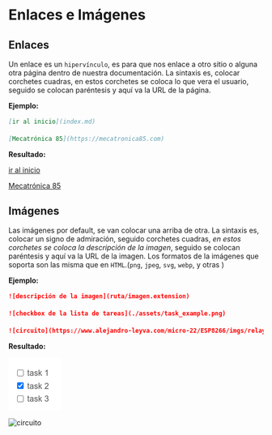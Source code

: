 # Enlaces e Imágenes

## Enlaces

Un enlace es un `hipervínculo`, es para que nos enlace a otro sitio o alguna otra página dentro de nuestra documentación.
La sintaxis es, colocar corchetes cuadras, en estos corchetes se coloca lo que vera el usuario, seguido se colocan paréntesis y aquí va la URL de la página.

**Ejemplo:**

```markdown
[ir al inicio](index.md)

[Mecatrónica 85](https://mecatronica85.com)
```

**Resultado:**

[ir al inicio](index.md)

[Mecatrónica 85](http://mecatronica85.com)


## Imágenes

Las imágenes por default, se van colocar una arriba de otra.
La sintaxis es, colocar un signo de admiración, seguido corchetes cuadras, *en estos corchetes se coloca la descripción de la imagen*, seguido se colocan paréntesis y aquí va la URL de la imagen.
Los formatos de la imágenes que soporta son las misma que en `HTML`.(`png`, `jpeg`, `svg`, `webp`, y otras )

**Ejemplo:**

```markdown
![descripción de la imagen](ruta/imagen.extension)

![checkbox de la lista de tareas](./assets/task_example.png)

![circuito](https://www.alejandro-leyva.com/micro-22/ESP8266/imgs/relay_button.png)
```
**Resultado:**

![checkbox de la lista de tareas](assets/task_example.png)

![circuito](https://www.alejandro-leyva.com/micro-22/ESP8266/imgs/relay_button.png)